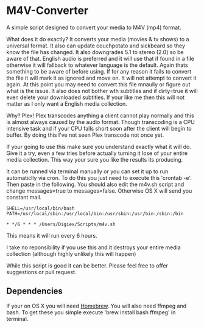 M4V-Converter
=============

A simple script designed to convert your media to M4V (mp4) format.

What does it do exactly? It converts your media (movies & tv shows) to a universal format. It also can update couchpotato and sickbeard so they know the file has changed. It also downgrades 5.1 to stereo (2.0) so be aware of that. English audio is preferred and it will use that if found in a file otherwise it will fallback to whatever language is the default. Again thats something to be aware of before using. If for any reason it fails to convert the file it will mark it as ignored and move on. It will not attempt to convert it again. At this point you may need to convert this file mnaully or figure out what is the issue. It also does not bother wth subtitles and if dirty=true it will even delete your downloaded subtitles. If your like me then this will not matter as I only want a English media collection.

Why? Plex! Plex transcodes anything a client cannot play normally and this is almost always caused by the audio format. Though transcoding is a CPU intensive task and if your CPU falls short soon after the client will begin to buffer. By doing this I've not seen Plex transcode not once yet.

If your going to use this make sure you understand exactly what it will do. Give it a try, even a few tries before actually turning it lose of your entire media collection. This way your sure you like the results its producing.

It can be runned via terminal manually or you can set it up to run automaticlly via cron. To do this you just need to execute this 'crontab -e'. Then paste in the following. You should also edit the m4v.sh script and change messages=true to messages=false. Otherwise OS X will send you constant mail.

	SHELL=/usr/local/bin/bash
	PATH=/usr/local/sbin:/usr/local/bin:/usr/sbin:/usr/bin:/sbin:/bin

	* */6 * * * /Users/Digiex/Scripts/m4v.sh

This means it will run every 6 hours.

I take no reponsibility if you use this and it destroys your entire media collection (although highly unlikely this will happen)

While this script is good it can be better. Please feel free to offer suggestions or pull request.

Dependencies
------------

If your on OS X you will need [Homebrew](http://brew.sh). You will also need ffmpeg and bash. To get these you simple execute 'brew install bash ffmpeg' in terminal.